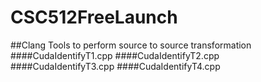 # CSC512FreeLaunch

##Clang Tools to perform source to source transformation
####CudaIdentifyT1.cpp
####CudaIdentifyT2.cpp
####CudaIdentifyT3.cpp
####CudaIdentifyT4.cpp
